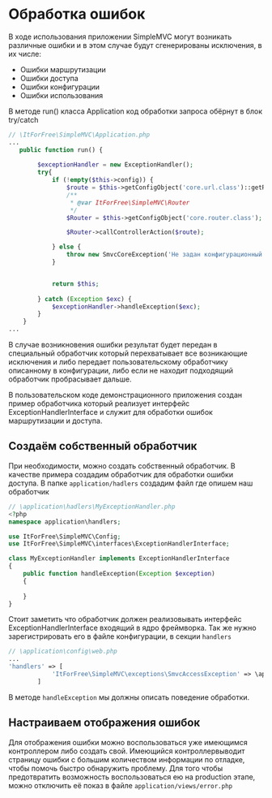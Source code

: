 # Обработка ошибок

В ходе использования приложении SimpleMVC могут возникать различные ошибки и в 
этом случае будут сгенерированы исключения, в их числе:

* Ошибки маршрутизации
* Ошибки доступа
* Ошибки конфигурации
* Ошибки использования

В методе run()  класса Application код обработки запроса обёрнут в блок 
try/catch

```php
// \ItForFree\SimpleMVC\Application.php
...
   public function run() {
        
        $exceptionHandler = new ExceptionHandler();
        try{
            if (!empty($this->config)) {
                $route = $this->getConfigObject('core.url.class')::getRoute();
                /**
                 * @var ItForFree\SimpleMVC\Router
                 */
                $Router = $this->getConfigObject('core.router.class');

                $Router->callControllerAction($route);

            } else {
                throw new SmvcCoreException('Не задан конфигурационный массив приложения!');
            }


            return $this;
        
        } catch (Exception $exc) {
            $exceptionHandler->handleException($exc);
        }
    }
...
```

В случае возникновения ошибки результат будет передан в специальный обработчик 
который перехватывает все возникающие исключения и либо  передает 
пользовательскому обработчику описанному в конфигурации, либо  если не находит 
подходящий обработчик пробрасывает дальше. 

В пользовательском коде демонстрационного приложения создан пример  обработчика 
который реализует интерфейс ExceptionHandlerInterface и служит для обработки 
ошибок маршрутизации и доступа.



## Создаём собственный обработчик

При необходимости, можно создать собственный обработчик. В качестве примера 
создадим обработчик для обработки ошибки доступа.
В папке `application/hadlers` создадим файл где опишем наш обработчик

```php
// \application\hadlers\MyExceptionHandler.php
<?php
namespace application\handlers;

use ItForFree\SimpleMVC\Config;
use ItForFree\SimpleMVC\interfaces\ExceptionHandlerInterface;

class MyExceptionHandler implements ExceptionHandlerInterface
{
    public function handleException(Exception $exception)
    {
        
    }
}
``` 

Стоит заметить что обработчик должен реализовывать интерфейс 
ExceptionHandlerInterface входящий в ядро фреймворка. Так же нужно 
зарегистрировать его в файле конфигурации, в секции `handlers`

```php
// \application\config\web.php
...
'handlers' => [
            'ItForFree\SimpleMVC\exceptions\SmvcAccessException' => \application\handlers\MyExceptionHandler::class
        ]
```
В методе `handleException` мы должны описать поведение обработки.

## Настраиваем отображения ошибок

Для отображения ошибки можно воспользоваться уже имеющимся контроллером либо 
создать свой. Имеющийся контроллервыводит страницу ошибки с большим количеством 
информации по отладке, чтобы помочь быстро обнаружить проблему. Для того чтобы 
предотвратить возможность воспользоваться ею на production этапе, можно 
отключить её показ в файле `application/views/error.php`
